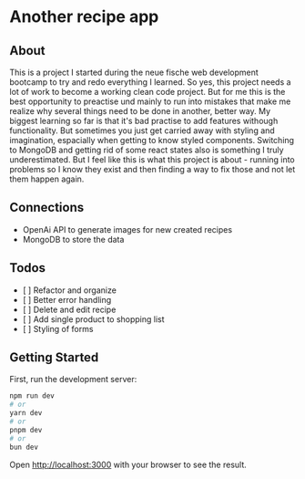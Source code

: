 # Another recipe app

## About

This is a project I started during the neue fische web development bootcamp to try and redo everything I learned. So yes, this project needs a lot of work to become a working clean code project. But for me this is the best opportunity to preactise und mainly to run into mistakes that make me realize why several things need to be done in another, better way. My biggest learning so far is that it's bad practise to add features withough functionality. But sometimes you just get carried away with styling and imagination, espacially when getting to know styled components.
Switching to MongoDB and getting rid of some react states also is something I truly underestimated. But I feel like this is what this project is about - running into problems so I know they exist and then finding a way to fix those and not let them happen again.


## Connections

- OpenAi API to generate images for new created recipes
- MongoDB to store the data

## Todos

- [ ] Refactor and organize
- [ ] Better error handling
- [ ] Delete and edit recipe
- [ ] Add single product to shopping list
- [ ] Styling of forms 

## Getting Started

First, run the development server:

```bash
npm run dev
# or
yarn dev
# or
pnpm dev
# or
bun dev
```

Open [http://localhost:3000](http://localhost:3000) with your browser to see the result.
